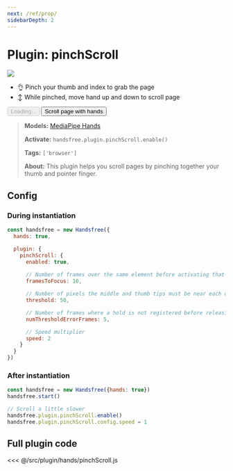 ```yaml
---
next: /ref/prop/
sidebarDepth: 2
---
```

# Plugin: pinchScroll

<div class="window">
  <div class="window-body">
    <div class="row">
      <div class="col-6"><img src="https://media4.giphy.com/media/tQ1vFtoMWWpgdCoJJj/giphy.gif"></div>
      <div class="col-6">
        <ul>
          <li>👌 Pinch your thumb and index to grab the page</li>
          <li>↕ While pinched, move hand up and down to scroll page</li>
        </ul>
        <HandsfreeToggle class="full-width handsfree-hide-when-started-without-hands" text-off="Scroll page with hands" text-on="Stop Hands" :opts="demoOpts" />
        <button class="handsfree-show-when-started-without-hands handsfree-show-when-loading" disabled><Fa-Spinner spin /> Loading...</button>
        <button class="handsfree-show-when-started-without-hands handsfree-hide-when-loading" @click="startDemo"><Fa-Video /> Scroll page with hands</button>
      </div>
    </div>
  </div>
</div>

> **Models:** [MediaPipe Hands](/ref/model/hands/)
>
> **Activate:** `handsfree.plugin.pinchScroll.enable()`
>
> **Tags:** `['browser']`
>
> **About:** This plugin helps you scroll pages by pinching together your thumb and pointer finger.

## Config

### During instantiation

```js
const handsfree = new Handsfree({
  hands: true,

  plugin: {
    pinchScroll: {
      enabled: true,
      
      // Number of frames over the same element before activating that element
      framesToFocus: 10,

      // Number of pixels the middle and thumb tips must be near each other to drag
      threshold: 50,

      // Number of frames where a hold is not registered before releasing a drag
      numThresholdErrorFrames: 5,

      // Speed multiplier
      speed: 2
    }
  }
})
```

### After instantiation

```js
const handsfree = new Handsfree({hands: true})
handsfree.start()

// Scroll a little slower
handsfree.plugin.pinchScroll.enable()
handsfree.plugin.pinchScroll.config.speed = 1
```

## Full plugin code

<<< @/src/plugin/hands/pinchScroll.js


<!-- Code -->
<script>
export default {
  data () {
    return {
      demoOpts: {
        weboji: false,
        hands: true,
        facemesh: false,
        pose: false,
        holistic: false,

        plugin: {
          pinchScroll: {enabled: true}
        }
      }
    }
  },

  methods: {
    /**
     * Start the page with our preset options
     */
    startDemo () {
      this.$root.handsfree.update(this.demoOpts)
    }
  }
}
</script>